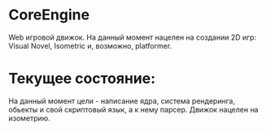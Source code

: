# CoreEngine
Web игровой движок. На данный момент нацелен на создании 2D игр: Visual Novel, Isometric и, возможно, platformer. 

# Текущее состояние:
На данный момент цели - написание ядра, система рендеринга, обьекты и свой скриптовый язык, а к нему парсер.
Движок нацелен на изометрию.
